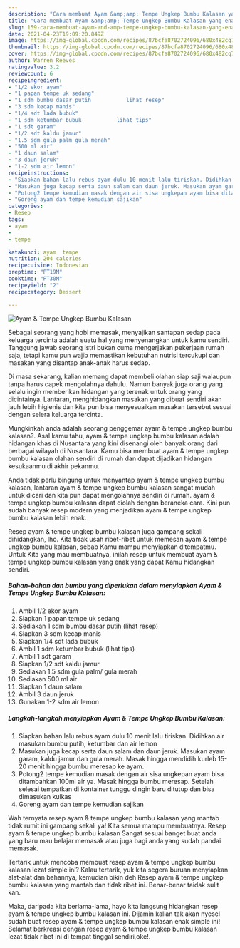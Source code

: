 ```yaml
---
description: "Cara membuat Ayam &amp;amp; Tempe Ungkep Bumbu Kalasan yang enak dan Mudah Dibuat"
title: "Cara membuat Ayam &amp;amp; Tempe Ungkep Bumbu Kalasan yang enak dan Mudah Dibuat"
slug: 159-cara-membuat-ayam-and-amp-tempe-ungkep-bumbu-kalasan-yang-enak-dan-mudah-dibuat
date: 2021-04-23T19:09:20.849Z
image: https://img-global.cpcdn.com/recipes/87bcfa8702724096/680x482cq70/ayam-tempe-ungkep-bumbu-kalasan-foto-resep-utama.jpg
thumbnail: https://img-global.cpcdn.com/recipes/87bcfa8702724096/680x482cq70/ayam-tempe-ungkep-bumbu-kalasan-foto-resep-utama.jpg
cover: https://img-global.cpcdn.com/recipes/87bcfa8702724096/680x482cq70/ayam-tempe-ungkep-bumbu-kalasan-foto-resep-utama.jpg
author: Warren Reeves
ratingvalue: 3.2
reviewcount: 6
recipeingredient:
- "1/2 ekor ayam"
- "1 papan tempe uk sedang"
- "1 sdm bumbu dasar putih           lihat resep"
- "3 sdm kecap manis"
- "1/4 sdt lada bubuk"
- "1 sdm ketumbar bubuk           lihat tips"
- "1 sdt garam"
- "1/2 sdt kaldu jamur"
- "1.5 sdm gula palm gula merah"
- "500 ml air"
- "1 daun salam"
- "3 daun jeruk"
- "1-2 sdm air lemon"
recipeinstructions:
- "Siapkan bahan lalu rebus ayam dulu 10 menit lalu tiriskan. Didihkan air masukan bumbu putih, ketumbar dan air lemon"
- "Masukan juga kecap serta daun salam dan daun jeruk. Masukan ayam garam, kaldu jamur dan gula merah. Masak hingga mendidih kurleb 15-20 menit hingga bumbu meresap ke ayam."
- "Potong2 tempe kemudian masak dengan air sisa ungkepan ayam bisa ditambahkan 100ml air ya. Masak hingga bumbu meresap. Setelah selesai tempatkan di kontainer tunggu dingin baru ditutup dan bisa dimasukan kulkas"
- "Goreng ayam dan tempe kemudian sajikan"
categories:
- Resep
tags:
- ayam
- 
- tempe

katakunci: ayam  tempe 
nutrition: 204 calories
recipecuisine: Indonesian
preptime: "PT19M"
cooktime: "PT30M"
recipeyield: "2"
recipecategory: Dessert

---
```



![Ayam &amp; Tempe Ungkep Bumbu Kalasan](https://img-global.cpcdn.com/recipes/87bcfa8702724096/680x482cq70/ayam-tempe-ungkep-bumbu-kalasan-foto-resep-utama.jpg)

Sebagai seorang yang hobi memasak, menyajikan santapan sedap pada keluarga tercinta adalah suatu hal yang menyenangkan untuk kamu sendiri. Tanggung jawab seorang istri bukan cuma mengerjakan pekerjaan rumah saja, tetapi kamu pun wajib memastikan kebutuhan nutrisi tercukupi dan masakan yang disantap anak-anak harus sedap.

Di masa  sekarang, kalian memang dapat membeli olahan siap saji walaupun tanpa harus capek mengolahnya dahulu. Namun banyak juga orang yang selalu ingin memberikan hidangan yang terenak untuk orang yang dicintainya. Lantaran, menghidangkan masakan yang dibuat sendiri akan jauh lebih higienis dan kita pun bisa menyesuaikan masakan tersebut sesuai dengan selera keluarga tercinta. 



Mungkinkah anda adalah seorang penggemar ayam &amp; tempe ungkep bumbu kalasan?. Asal kamu tahu, ayam &amp; tempe ungkep bumbu kalasan adalah hidangan khas di Nusantara yang kini disenangi oleh banyak orang dari berbagai wilayah di Nusantara. Kamu bisa membuat ayam &amp; tempe ungkep bumbu kalasan olahan sendiri di rumah dan dapat dijadikan hidangan kesukaanmu di akhir pekanmu.

Anda tidak perlu bingung untuk menyantap ayam &amp; tempe ungkep bumbu kalasan, lantaran ayam &amp; tempe ungkep bumbu kalasan sangat mudah untuk dicari dan kita pun dapat mengolahnya sendiri di rumah. ayam &amp; tempe ungkep bumbu kalasan dapat diolah dengan beraneka cara. Kini pun sudah banyak resep modern yang menjadikan ayam &amp; tempe ungkep bumbu kalasan lebih enak.

Resep ayam &amp; tempe ungkep bumbu kalasan juga gampang sekali dihidangkan, lho. Kita tidak usah ribet-ribet untuk memesan ayam &amp; tempe ungkep bumbu kalasan, sebab Kamu mampu menyiapkan ditempatmu. Untuk Kita yang mau membuatnya, inilah resep untuk membuat ayam &amp; tempe ungkep bumbu kalasan yang enak yang dapat Kamu hidangkan sendiri.

<!--inarticleads1-->

##### Bahan-bahan dan bumbu yang diperlukan dalam menyiapkan Ayam &amp; Tempe Ungkep Bumbu Kalasan:

1. Ambil 1/2 ekor ayam
1. Siapkan 1 papan tempe uk sedang
1. Sediakan 1 sdm bumbu dasar putih           (lihat resep)
1. Siapkan 3 sdm kecap manis
1. Siapkan 1/4 sdt lada bubuk
1. Ambil 1 sdm ketumbar bubuk           (lihat tips)
1. Ambil 1 sdt garam
1. Siapkan 1/2 sdt kaldu jamur
1. Sediakan 1.5 sdm gula palm/ gula merah
1. Sediakan 500 ml air
1. Siapkan 1 daun salam
1. Ambil 3 daun jeruk
1. Gunakan 1-2 sdm air lemon




<!--inarticleads2-->

##### Langkah-langkah menyiapkan Ayam &amp; Tempe Ungkep Bumbu Kalasan:

1. Siapkan bahan lalu rebus ayam dulu 10 menit lalu tiriskan. Didihkan air masukan bumbu putih, ketumbar dan air lemon
1. Masukan juga kecap serta daun salam dan daun jeruk. Masukan ayam garam, kaldu jamur dan gula merah. Masak hingga mendidih kurleb 15-20 menit hingga bumbu meresap ke ayam.
1. Potong2 tempe kemudian masak dengan air sisa ungkepan ayam bisa ditambahkan 100ml air ya. Masak hingga bumbu meresap. Setelah selesai tempatkan di kontainer tunggu dingin baru ditutup dan bisa dimasukan kulkas
1. Goreng ayam dan tempe kemudian sajikan




Wah ternyata resep ayam &amp; tempe ungkep bumbu kalasan yang mantab tidak rumit ini gampang sekali ya! Kita semua mampu membuatnya. Resep ayam &amp; tempe ungkep bumbu kalasan Sangat sesuai banget buat anda yang baru mau belajar memasak atau juga bagi anda yang sudah pandai memasak.

Tertarik untuk mencoba membuat resep ayam &amp; tempe ungkep bumbu kalasan lezat simple ini? Kalau tertarik, yuk kita segera buruan menyiapkan alat-alat dan bahannya, kemudian bikin deh Resep ayam &amp; tempe ungkep bumbu kalasan yang mantab dan tidak ribet ini. Benar-benar taidak sulit kan. 

Maka, daripada kita berlama-lama, hayo kita langsung hidangkan resep ayam &amp; tempe ungkep bumbu kalasan ini. Dijamin kalian tak akan nyesel sudah buat resep ayam &amp; tempe ungkep bumbu kalasan enak simple ini! Selamat berkreasi dengan resep ayam &amp; tempe ungkep bumbu kalasan lezat tidak ribet ini di tempat tinggal sendiri,oke!.

